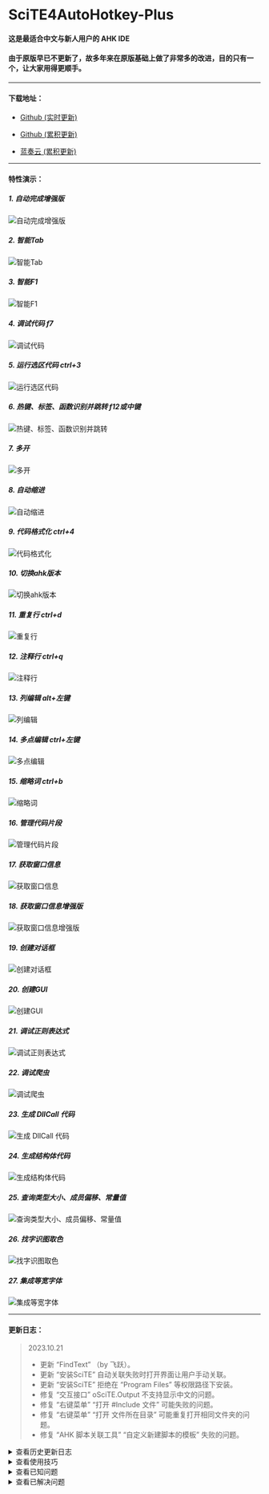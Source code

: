 # SciTE4AutoHotkey-Plus  
  
#### 这是最适合中文与新人用户的 AHK IDE  
#### 由于原版早已不更新了，故多年来在原版基础上做了非常多的改进，目的只有一个，让大家用得更顺手。  
---
  
#### 下载地址：  
* [Github (实时更新)](https://github.com/telppa/SciTE4AutoHotkey-Plus/archive/refs/heads/master.zip "Releases")  
  
* [Github (累积更新)](https://github.com/telppa/SciTE4AutoHotkey-Plus/releases "Releases")  
* [蓝奏云 (累积更新)](https://ahk.lanzouh.com/itysY05epijc "蓝奏云")  
---
  
#### 特性演示：  
##### 1. 自动完成增强版  
![自动完成增强版](https://raw.githubusercontent.com/telppa/SciTE4AutoHotkey-Plus/master/SciTE/技巧/1.%20自动完成增强版.gif)  
  
##### 2. 智能Tab  
![智能Tab](https://raw.githubusercontent.com/telppa/SciTE4AutoHotkey-Plus/master/SciTE/技巧/2.%20智能Tab.gif)  
  
##### 3. 智能F1  
![智能F1](https://raw.githubusercontent.com/telppa/SciTE4AutoHotkey-Plus/master/SciTE/技巧/3.%20智能F1.gif)  
  
##### 4. 调试代码 f7  
![调试代码](https://raw.githubusercontent.com/telppa/SciTE4AutoHotkey-Plus/master/SciTE/技巧/4.%20调试代码.gif)  
  
##### 5. 运行选区代码  ctrl+3  
![运行选区代码](https://raw.githubusercontent.com/telppa/SciTE4AutoHotkey-Plus/master/SciTE/技巧/5.%20运行选区代码.gif)  
  
##### 6. 热键、标签、函数识别并跳转 f12或中键  
![热键、标签、函数识别并跳转](https://raw.githubusercontent.com/telppa/SciTE4AutoHotkey-Plus/master/SciTE/技巧/6.%20热键、标签、函数识别并跳转.gif)  
  
##### 7. 多开  
![多开](https://raw.githubusercontent.com/telppa/SciTE4AutoHotkey-Plus/master/SciTE/技巧/7.%20多开.gif)  
  
##### 8. 自动缩进  
![自动缩进](https://raw.githubusercontent.com/telppa/SciTE4AutoHotkey-Plus/master/SciTE/技巧/8.%20自动缩进.gif)  
  
##### 9. 代码格式化 ctrl+4  
![代码格式化](https://raw.githubusercontent.com/telppa/SciTE4AutoHotkey-Plus/master/SciTE/技巧/9.%20代码格式化.gif)  
  
##### 10. 切换ahk版本  
![切换ahk版本](https://raw.githubusercontent.com/telppa/SciTE4AutoHotkey-Plus/master/SciTE/技巧/10.%20切换ahk版本.gif)  
  
##### 11. 重复行 ctrl+d  
![重复行](https://raw.githubusercontent.com/telppa/SciTE4AutoHotkey-Plus/master/SciTE/技巧/11.%20ctrl+d.gif)  
  
##### 12. 注释行 ctrl+q  
![注释行](https://raw.githubusercontent.com/telppa/SciTE4AutoHotkey-Plus/master/SciTE/技巧/12.%20ctrl+q.gif)  
  
##### 13. 列编辑 alt+左键  
![列编辑](https://raw.githubusercontent.com/telppa/SciTE4AutoHotkey-Plus/master/SciTE/技巧/13.%20alt+左键.gif)  
  
##### 14. 多点编辑 ctrl+左键  
![多点编辑](https://raw.githubusercontent.com/telppa/SciTE4AutoHotkey-Plus/master/SciTE/技巧/14.%20ctrl+左键.gif)  
  
##### 15. 缩略词 ctrl+b  
![缩略词](https://raw.githubusercontent.com/telppa/SciTE4AutoHotkey-Plus/master/SciTE/技巧/15.%20ctrl+b.gif)  
  
##### 16. 管理代码片段  
![管理代码片段](https://raw.githubusercontent.com/telppa/SciTE4AutoHotkey-Plus/master/SciTE/技巧/16.%20管理代码片段.png)  
  
##### 17. 获取窗口信息  
![获取窗口信息](https://raw.githubusercontent.com/telppa/SciTE4AutoHotkey-Plus/master/SciTE/技巧/17.%20获取窗口信息.png)  
  
##### 18. 获取窗口信息增强版  
![获取窗口信息增强版](https://raw.githubusercontent.com/telppa/SciTE4AutoHotkey-Plus/master/SciTE/技巧/18.%20获取窗口信息增强版.png)  
  
##### 19. 创建对话框  
![创建对话框](https://raw.githubusercontent.com/telppa/SciTE4AutoHotkey-Plus/master/SciTE/技巧/19.%20创建对话框.png)  
  
##### 20. 创建GUI  
![创建GUI](https://raw.githubusercontent.com/telppa/SciTE4AutoHotkey-Plus/master/SciTE/技巧/20.%20创建GUI.png)  
  
##### 21. 调试正则表达式  
![调试正则表达式](https://raw.githubusercontent.com/telppa/SciTE4AutoHotkey-Plus/master/SciTE/技巧/21.%20调试正则表达式.png)  
  
##### 22. 调试爬虫  
![调试爬虫](https://raw.githubusercontent.com/telppa/SciTE4AutoHotkey-Plus/master/SciTE/技巧/22.%20调试爬虫.png)    
  
##### 23. 生成 DllCall 代码  
![生成 DllCall 代码](https://raw.githubusercontent.com/telppa/SciTE4AutoHotkey-Plus/master/SciTE/技巧/23.%20生成%20DllCall%20代码.png)    
  
##### 24. 生成结构体代码  
![生成结构体代码](https://raw.githubusercontent.com/telppa/SciTE4AutoHotkey-Plus/master/SciTE/技巧/24.%20生成结构体代码.png)    
  
##### 25. 查询类型大小、成员偏移、常量值  
![查询类型大小、成员偏移、常量值](https://raw.githubusercontent.com/telppa/SciTE4AutoHotkey-Plus/master/SciTE/技巧/25.%20查询类型大小、成员偏移、常量值.png)    
  
##### 26. 找字识图取色  
![找字识图取色](https://raw.githubusercontent.com/telppa/SciTE4AutoHotkey-Plus/master/SciTE/技巧/26.%20找字识图取色.png)  
  
##### 27. 集成等宽字体  
![集成等宽字体](https://raw.githubusercontent.com/telppa/SciTE4AutoHotkey-Plus/master/SciTE/技巧/27.%20集成等宽字体.png)  

---  

#### 更新日志：  
> 2023.10.21  
> * 更新 “FindText” （by 飞跃）。  
> * 更新 “安装SciTE” 自动关联失败时打开界面让用户手动关联。  
> * 更新 “安装SciTE” 拒绝在 “Program Files” 等权限路径下安装。  
> * 修复 “交互接口” oSciTE.Output 不支持显示中文的问题。  
> * 修复 “右键菜单” “打开 #Include 文件” 可能失败的问题。  
> * 修复 “右键菜单” “打开 文件所在目录” 可能重复打开相同文件夹的问题。  
> * 修复 “AHK 脚本关联工具” “自定义新建脚本的模板” 失败的问题。  
  
<details><summary>查看历史更新日志</summary><p>
  
> 2022.05.25  
> * 新增 “多开” （多开窗口是只读且不可保存的）。  
> * 新增 “编码探测” （打开任何文件几乎都不会乱码）。  
> * 新增 “菜单栏 - 帮助 - 使用技巧” 。  
> * 新增 “菜单栏 - 帮助 - 快捷键列表” 。  
> * 新增 “工具栏 - 快速运行” （可重复运行任意文件）。  
> * 新增 “代码片段管理器” 支持代码片段的分类、搜索、注释、插入（基于 Kawvin 版重构）。  
> * 更新 “TillaGoto” 。  
  -1.修复热键、标签、函数识别 bug 。  
  -2.支持任意文件编码，任意语言文字（例如中英日韩）的标签、函数的识别。  
  -3.支持鼠标中键点击任意语言文字（例如中英日韩）的标签、函数时跳转。  
  -4.支持跨文件跳转与跳回。  
  -5.优化跳转后的显示位置。  
  -6.重构部分代码。  
  -7.重构操作逻辑。  
  -8.加入提示。  
  -9.界面改进。  
> * 更新 “智能Tab” 输出命令时语法更接近v2。  
> * 更新 “智能标点” 限制作用域在 ahk 和 lua 中。  
> * 更新 “中文翻译” 修改部分不准确或有歧义的翻译。  
> * 更新 “PropEdit” （基础设置工具）。  
> * 更新 “StyleEdit” （配色设置工具）。  
> * 更新 “Structor” 为操作字符串提供备用方法。  
> * 更新 “AHK DllCall 终结者” 默认显示教程链接。  
> * 更新 “AHK 正则终结者” 更直观的显示子模式的匹配。  
> * 更新 “交互接口” 新增 GetLexerLanguage 。  
> * 更新 “交互接口” 初始化出错时显示有价值的提示信息。  
> * 更新 “交互接口” 统一内部所有对接口进行调用的地方。  
> * 更新 “交互接口” oSciTE.Sci 改名 oSciTE.SciMsg 。  
> * 更新 “高亮配色” 。  
> * 修复 “管理员权限” 运行报错的问题。  
> * 修复 “智能编码” 错误转换 ANSI 文件。  
> * 修复 “智能标点” 与部分输入法的兼容性。  
> * 修复 “智能标点” 3款输入法中英文状态可能被错误切换的问题。  
> * 修复 “智能标点” 多字节语言下可能出现错误的双引号配对补齐。  
> * 修复 “自动完成增强版” %后无法被激活的问题。  
> * 修复 “自动完成增强版” 注释中可能被激活的问题。  
> * 修复 “自动完成增强版” 无法识别 “.xxx” 的问题。  
> * 修复 “右键菜单” 部分命令在代码运行时会失效的问题。  
> * 新增 “快捷键” 上移行 下移行 跳到新行 打开文件所在目录 跳至定义。  
> * 更改 “快捷键” 补全单词 快速运行 运行Lua 切换标签 删除行 剪切行 复制行 标记 折叠。  
> * 删除 “快捷键” 补全符号 交换行 。  
  
> 2022.04.26  
> * 新增 “AHK DllCall 终结者” （系统函数转代码工具）。  
> * 新增 “Structor” （结构体转代码工具）（原版来自 Adventure IDE 3.0.4）。  
> * 新增 “Verifier” （类型大小、成员偏移、常量值查询工具）（原版来自 Adventure IDE 3.0.4）。  
> * 新增 “智能标点” 配对符号自动完成。  
> * 新增 “智能编码” 可对错误的文件编码进行提示并一键转换。  
> * 删除 “AHK-Rare” （已修复35个 bug ，但还有几十个 bug ，且难以修复）。  
> * 删除 “Ctrl+数字” 快捷键（只保留了3和4，即运行选区代码和格式化代码）。  
> * 修复 “中文帮助” 部分页面失效的问题。  
> * 修复 “安装SciTE” 中的错误路径与过时文件夹。  
> * 修复 “AHK 正则终结者” 中的2个错误参考示例。  
> * 修复 “智能标点” 可能导致输入法状态被切换的问题。  
> * 修复 “智能标点” 导致部分符号多点输入失败的问题。  
> * 更新 “AHK 脚本关联工具” 支持关联 ahk2 ah2 （by 布谷布谷）。  
> * 更新 “AHK 爬虫终结者” 界面适应高分屏。  
> * 更新 “Auto-GUI” （提取自 Adventure IDE 3.0.4）。  
> * 更新 “FindText” （by 飞跃）。  
> * 更新 “智能F1” 可查选中或光标下单词。  
> * 更新 “智能Tab” 参数选择更准确。  
> * 更新 “智能Tab” 参数跳转更快速。  
> * 更新 “智能Tab” 补全命令支持嵌套。  
> * 更新 “智能操作” 加载失败时的提示。  
> * 重写 “RemoteBuf.ahk” 并改名 “mem.ahk” 。  
> * 更新 “SciTE交互示例” 增加19个新示例。  
> * 更新 “SciTE交互示例” 所有示例均可在 x32 x64 下运行。  
> * 增加 与 Scintilla 交互的方式。  
> * 重写 与 Scintilla 交互的函数。  
> * 增强 “SCI.ahk” 代码易读性。  
> * 更新 “SCI.ahk” 新增212个常量。  
> * 更新 “.ahk” 文件编码全部统一为 “UTF-8 BOM” 。  
  
> 2021.11.15  
> * 优化目录结构，将“user”目录完全还给用户，以后升级将不影响用户的自定义设置。  
> * 优化目录结构，将“SciTE”目录外的文件全部放置于目录中，方便手动安装。  
> * 优化目录结构，将所有“增强功能”放置在独立清晰的文件夹中。  
> * 优化目录结构，删除部分过时无用的文件。  
> * 移除过时的“ahkv2”代码与设置。  
> * 移除过时的“自动更新”代码。  
> * 字体安装改为非强制。  
> * 更新“AHK 正则终结者”到1.42。  
> * 更新“AHK 爬虫终结者”到3.9。  
> * 更新“AHK 脚本关联工具”到1.1。  
> * 更新“FindText”到8.6。  
> * 更新“Auto-GUI”到3.0.1。（提取自 Adventure IDE 3.0.3）  
> * 解除“Auto-GUI”对高分屏的限制。  
> * 禁止“Window Clone Tool”频繁刷新窗口。  
> * 更新“MagicBox”到1.0.4。（提取自 Adventure IDE 3.0.3）  
> * 更新“AHK-Rare”的自动翻译部分。  
> * 更新“Auto-Syntax-Tidy”的语法文件。  
> * 更新“SciTE交互示例”。  
> * 更新“智能F1”。  
> * 更新技巧说明。  
> * 更新遗漏的关键词。  
> * 更新高亮配色文件。  
> * 更新“中文帮助文件”到1.1.33.10。  
  
> 2021.08.08  
> * 修复数个关键词高亮错误。  
> * 修复“Auto-Syntax-Tidy”错误纠正大小写导致代码无法运行的问题。  
> * 更新“智能F1”到2.2。（使用 ACC 实现全后台稳定操作）  
> * 更新“AHK 正则终结者”到1.2。  
> * 更新“AHK 爬虫终结者”到3.4。  
> * 更新“FindText”到8.5。  
> * 更新“Auto-GUI”到3.0.1。（提取自 Adventure IDE）  
> * 更新“MagicBox”到1.0.4。（提取自 Adventure IDE）  
> * 更新“中文帮助文件”到1.1.33.09。  
> * 更新使用“GlobalRegExMatch”库的代码。  
> * 增加一个遗漏的关键字“MoveDraw”。  
> * 删除目录“额外的帮助文件”。  
  
> 2021.04.13  
> * 更新“AHK 爬虫终结者”到3.3。  
> * 更新WinHttp库。  
> * 更新使用WinHttp库的代码。  
> * 删除2本旧的H版帮助文件。  
  
> 2021.03.28  
> * 字体完美等宽。  
> * 默认使用空格缩进。（不影响咱的缩进显示效果同时能让其它编辑器显示效果更好）  
> * 更新“中文帮助文件”到1.1.33.06。  
> * 优化帮助文件显示位置与查找速度，默认使用暗黑模式，并增加两个匹配中文的示例。  
> * 增加工具“FindText”，找字识图取色，简单易用高效。（作者飞跃，博客地址：https://blog.csdn.net/xshlong1981?t=1）  
> * 优化 Toolbar 运行模式，降低部分机器出错可能。  
> * “AHK 正则终结者”里再增加一个匹配中文的示例。  
> * 修复窗口信息工具“AHK_Window_Info”复制 ClassNN 时的错误前缀。  
> * 进一步降低配色对比度与饱和度。  
  
> 2021.03.17  
> * 更新“AHK 爬虫终结者”到2.0。（使用了 tmplinshi 的 JSONEditor）  
> * 禁止“Window Clone Tool”频繁刷新窗口。  
  
> 2021.03.10  
> * “AHK 正则终结者”里增加一个匹配中文的示例。（帮助文件正则一章里的语法是错的！）  
> * 修复了一个也许会导致 com 接口有问题的问题。  
> * “发送原义字符”增加花括号。  
> * 进一步降低配色对比度与饱和度。  
> * 自动完成将在匹配第2个字时才工作。  
  
> 2021.02.24  
> * 更新“AhkSpy”到4.76。  
> * 删除部分无用文件。  
  
> 2021.02.09  
> * 增加一个遗漏的关键字“Unreachable ”。  
  
> 2021.01.21  
> * 增加一个遗漏的关键字“Parent”。  
  
> 2021.01.11  
> * 汉化了脚本片段功能。（来自群友“快乐就好”的支持）  
  
> 2021.01.03  
> * 使用可能可适应更多输入法的方法实现“发送原义字符”功能。  
> * 修复“爬虫终结者”无法启动的错误。  
  
> 2020.12.22  
> * 修复与快捷键“Alt+Numpad4”冲突的问题。  
  
> 2020.10.18  
> * 右键菜单“运行选区代码”增加快捷键的文字提示。  
> * 增加工具“AHK-Rare”，此工具集成了大量函数并支持搜索。  
  
> 2020.09.19  
> * 配对的括号可以显示得更明显。  
  
> 2020.09.14  
> * 修复“智能Tab”对“Password”之类的无缩略语单词的错误处理。  
  
> 2020.09.07  
> * 更新“AHK 爬虫终结者”。  
> * 更新“AHK 正则终结者”。  
> * 增加“自动更新”功能。  
  
> 2020.09.03  
> * 更新“Auto-Syntax-Tidy”及其语法文件。  
> * 为“运行选区代码”功能添加快捷键Ctrl+3。  
> * 去掉“Scriptlet Utility”的快捷键。  
> * “AutoGUI”快捷键改为Ctrl+1。  
  
> 2020.09.02  
> * 整理并更新“ahk.api”“ahk.keywords.properties”“AhkAbbrevs.properties”。  
> * 修复已经打开了文件又新建空文档时自动完成功能失效的问题。  
  
> 2020.09.01  
> * 修复“Auto-Syntax-Tidy”处理类似“++num”行时的丢行bug。  
> * 进一步降低高亮配色对比度，缓和视疲劳。  
> * 增加“运行lua”功能，快捷键F10。  
  
> 2020.08.31  
> * 更改行注释符号，去掉了“~”，以便兼容其它编辑器创建的注释。  
  
> 2020.08.30  
> * 实现自动完成增强版（可实时提取并完成ahk或lua文件里的中、英、日、韩等各国语言定义的关键字）。  
> * “ahk.api”使用新的注释方法避免被错误载入关键字。  
  
> 2020.08.27  
> * 修复lua语法高亮，颜色统一为ahk风格。  
> * 调整ahk高亮的错误、注释部分的颜色，尽量不使用过亮或者过饱和的色彩。  
  
> 2020.08.24  
> * 增加“安装SciTE.ahk”，实现自动安装与升级安装SciTE。  
  
> 2020.08.21  
> * 新用户自动安装“雅黑Mono”字体，确保代码显示美观。  
> * 修改选中文字高亮配色为白色，因为使用查找功能时，蓝色常常看不清找到的词在哪。  
  
> 2020.08.18  
> * 增加工具“AHK 爬虫终结者”。  
> * 为工具栏上的5个工具添加新图标。  
  
> 2020.08.13  
> * 使用等宽字体“微软雅黑Mono”。  
> * 因为等宽字体的空格大小与以前不同，所以调整1个tab、1个缩进显示的大小都相当于2个空格，使代码布局看起来和以前差不多。  
> * 修改“Ctrl+Tab”“Ctrl+Shift+Tab”功能为切换标签，使得与其它多标签程序（例如浏览器）保持一致。  
> * 恢复小键盘“+”功能为“+”（以前是注释行）。  
  
> 2020.07.30  
> * 增强“智能F1”稳定性。  
> * 增加四个遗漏的关键字“Toggle”“Len、Value、Mark”。  
> * 改善“Ctrl+i”被误激活后显示的内容。  
> * 改善“智能Tab”对“.MaxIndex()”一类单词的处理。  
> * 修复“正则终结者”界面不能适应系统缩放参数的问题。  
> * 去掉“窗口信息工具”无用的主界面缩放功能。  
  
> 2020.07.26  
> * 创建“技巧.gif”演示一些功能。  
> * 更新debug为Lexikos在2018年写的新“lex-debugs”。  
> * 因为看不懂新版的“lex-debugs”，所以没法给debug变量框中不同行的变量绘制不同颜色。  
  
> 2020.07.25  
> * 优化了帮助跳转的速度。  
> * 修复输入法中文状态导致的帮助跳转不正常。  
> * 修复窗口信息工具“AHK_Window_Info”的一个小bug。  
> * 添加一个强力窗口信息工具“AhkSpy”，能取到QQ对话框内容。  
  
> 2020.07.24  
> * 使用“智能F1”接管帮助文件的跳转问题。现在不管是命令如GetKeyState，函数如RegExMatch()，还是变量如ahk_class，都能跳转到正确的帮助页面！  
> * 使用新界面编译最新（1.1.33.0）中文帮助文件。下载地址是“https://github.com/wyagd001/wyagd001.github.io”。  
> * 更新一些单词到“ahk.api”“ahk.keywords.properties”“AhkAbbrevs.properties”三个文件中。  
  
> 2020.07.14  
> * 更换工具栏中的“msgbox”工具为更强的“MagicBox”。  
> * 调整默认语法高亮风格，去掉其中大部分斜体样式，使代码显示更清晰。  
> * 调整“智能标点”在字符串中不生效，这样字符串中才能输入中文标点。  
  
> 2019.12.03  
> * 根据1.1.32.00帮助文件中的更新日志，更新了从1.1.23.05到今天“ahk.api”“ahk.keywords.properties”“AhkAbbrevs.properties”3个文件的变动。  
  
> 2019.12.02  
> * 更新中文帮助文件到最新的1.1.32.0。  
>  关于中文帮助的编译有3个坑。  
>  1是新版帮助采用了新的导航框样式，所以在scite中无法按F1进行关键词跳转。  
>  2是中文帮助的作者在每个htm文件中都留下了“CaoNiMaDeUc”相关的脚本，这会导致用旧的导航框样式编译的chm，打开时弹出错误窗口，所以需要手动删除全部相关内容后再编译。  
>  3是务必使用安装版的“Microsoft HTML Help Workshop”，否则会因为某些DLL没有注册导致生成的帮助文件无法搜索（体积也明显小很多）。  
>  3.1是生成没有搜索功能的chm文件后，会获得一个意外的功能，就是关键词永远存在于索引框中，因此可以去掉智能F1中关键词后面添加的“|”。  
> * 更新AutoGUI到2.6.2。  
> * 删除了“存在问题的组件”目录。  
> * 由于新的帮助文件作祟，故更改了智能F1的实现方式。  
  
> 2016.05.19  
> * 完善并默认启用“智能标点”功能（在非注释区标点总是英文）。  
  
> 2016.05.16  
> * 取消“2016.05.05”的功能。  
  
> 2016.05.06  
> * 尝试修复“无缩略语也启动智能tab”的bug，但由于遭遇新bug导致失败。  
  
> 2016.05.05  
> * 按键盘上方的数字键时，默认输入他们对应的符号，例如按9输入“(”。  
  
> 2016.05.03  
> * 新建文档在未保存的状态下也能正常使用“F1”，“F5”等功能。  
> * “F1”现在对所有关键词（例如RegExMatch）都能一次跳转了。  
  
> 2016.04.27  
> * 根据1.1.23.05英文版帮助文件补充校对“ahk.api”“ahk.keywords.properties”“AhkAbbrevs.properties”文件。  
> * 最新的命令、函数、“A_”变量等都可以正常显示、自动完成、高亮了。  
  
> 2016.04.20  
> * 大幅改善“窗口信息工具”崩溃的问题（至少我测试的这么多天没有再崩溃过了）。  
> * 彻底解决“TillaGoto”对中文代码、中文标签、中文函数的分析及定位问题。  
> * 增加一个新工具，用于自定义“.ahk”文件的右键菜单。  
> * 因为原版网站已挂，故屏蔽其升级检测功能，避免带来额外的问题。  
  
> 2016.04.09  
> * 1.1.23.01版中文帮助存在索引函数时会卡死的问题，故退回1.1.22.09版。  
> * 修复“智能tab”遇到自动换行时处理不正常。  
> * 修复“智能tab”遇到for命令时处理不正常。  
> * 完善“智能tab”状态下，tab键仅起“参数间跳转”作用。  
> * 完善搜狗输入法处于中文输入模式下，回车键仅起“上屏英文”作用。  
  
> 2016.04.08  
> * 新增工具“AutoGUI”（强大好用的GUI创建工具）。  
> * 删除工具“SmartGUI”“SmartGuiXP mod”。  
> * 更新中文帮助“AutoHotkey_CN.chm”为群内的1.1.23.01版。  
  
> 2016.04.05  
> * 将“InternalAHK.exe”改为“AutoHotkeyU32.exe”，以排除64位系统下潜在bug，同时方便与ahk本体同步升级。  
> * 完善“SciTE交互示例.ahk”的运行与说明。  
  
> 2016.02.16  
> * 解决输入法在中文状态下导致“智能tab”工作不正常的问题。  
  
> 2016.02.12  
> * 字体增大。  
> * 自带4本中文帮助。  
> * 解决ahk升级时中文帮助总会被覆盖的问题。  
  
> 2014.10.20  
> * 跟随原版scite4ahk更新至3.0.06.01 内部版本号19  
  
> 2014.10.14  
> * 跟随原版scite4ahk更新至3.0.06.01  
> * 恢复ctrl+enter的原始功能。  
  
> 2014.08.21  
> * 跟随原版scite4ahk更新至3.0.06  
> * 一些细节小更新。  
  
> 第四版：  
> * 1.改进“代码格式化工具”。对中文函数的支持；对for,while,try,catch,finally命令缩进的支持；更加清晰的缩进风格（和帮助中代码缩进风格很​像）；  
> * 2.修复“SmartGuiXP mod”不能同时移动多个控件位置的问题。  
> * 3.完善“智能tab”。经过我2个月左右的使用，基本上已经挺好用的了。  
> * 4.user文件夹下有个“智能标点”，用于解决中英文混合写代码时的流畅问题。原理就是代码中总是默认使用英文标点，而注释中总是默认使用中文标点，无需人工切换。不过​目前存在点小问题，感兴趣可自己试试。  
> * 5.其它一些杂七杂八的更新。  
</p></details>
<details><summary>查看使用技巧</summary><p>
  
> * 工具栏上的 “代码格式化” 或Ctrl+4可快速格式化全部或选中代码。  
> * 工具栏上的 “代码片段管理器” 或Ctrl+5可管理代码片段。  
> * 工具栏上的 “窗口信息查看” 可取各种窗口信息。（简单但较易使用）  
> * 工具栏上的 “强力窗口信息查看” 可取到QQ聊天框内容。（强大但使用复杂）  
> * 工具栏上的 “MagicBox” 可轻松创建各种MsgBox弹窗。  
> * 工具栏上的 “AutoGUI” 可轻松创建GUI。  
> * 工具栏上的 “AHK 正则终结者” 可清晰显示正则的各种匹配与子匹配。  
> * 工具栏上的 “AHK 爬虫终结者” 可模拟伪造各种状态访问网址。（方便调试爬虫）  
> * 工具栏上的 “AHK DllCall 终结者” 可生成 DllCall 代码。  
> * 工具栏上的 “Structor” 可生成结构体代码。  
> * 工具栏上的 “Verifier” 可查询类型大小、成员偏移、常量值。  
> * 工具栏上的 “找字识图取色” 可简单高效的进行文字、颜色等查找识别。  
  
> * 右键菜单中有很多实用功能，例如 “打开 文件所在目录” 。  
> * 标签上右键 或 菜单栏 —— 工具 中，可 “调试一个运行中的脚本” 。  
> * 鼠标移动到标签上，可 “查看完整路径” 。  
  
> * 代码中对着文字按鼠标中键，可直接跳转到文字对应标签或函数定义的地方。  
> * 快速运行和运行的区别就是前者可重复运行同一文件，并且发生错误由ahk弹框提示；后者由scite捕获并提示。  
</p></details>
<details><summary>查看已知问题</summary><p>
  
> * 1.保存按钮常亮。  
> * 2.“GenDocs”只支持ANSI格式的文件。  
> * 3.若要高亮选中文字，则必然高亮光标下文字。（无设置可修改此处）  
> * 4.导出PDF格式乱码、导出RTF格式乱码。  
> * 5.调试模式下，直接在代码中查看变量值功能不支持中文变量名。  
> * 6.SciTE的路径中不要包含中文名，否则部分功能无法实现（例如calltip，单词完成）。  
> * 7.64位系统下，某些脚本无法被“调试一个运行中的脚本”功能识别。（例如“TillaGoto”）  
> * 8.“代码格式化工具”不支持对类的格式化。  
> * 9.“运行选区代码”时选中内容为空则ahk会卡住。  
</p></details>
<details><summary>查看已解决问题</summary><p>
  
> * 1.代码页的正确设置。（设为65001读ANSI文件不正常，设为936读UTF8和ANSI均正常）  
> * 2.保存文件自动为UTF-8带BOM格式。  
> * 3.自动补全配对符号。（圆括号、花括号、方括号、双引号）  
> * 4.漂亮的语法高亮文件。  
> * 5.中文翻译文件的些许修改与补全。  
> * 6.修复ahk.api中的错漏。（修复各种错漏，统一大小写及风格）  
> * 7.更新“代码格式化工具”全部语法支持文件。  
> * 8.支持一键格式化代码。  
> * 9.支持“SmartGuiXP mod”。（已使用更强大的“AutoGUI”替换）  
> * 10.支持“TillaGoto”中文名的函数或者标签获取。  
> * 11.添加“AHK 正则终结者”。  
> * 12.汉化了程序中几乎所有我能发现存在英文的地方。  
> * 13.颜色区别局部或全局变量。（已失效，因为使用了新的调试代码）  
> * 14.变量框第一栏自动适应大小。  
> * 15.设置character.set=134，可能在字体设置时需要这个选项。  
> * 16.高亮选中文本。（具有以下3个特性）  
  -1.无选中文字时，延迟高亮光标下的字；  
  -2.选中的字瞬间高亮；  
  -3.搜索结果高亮；  
> * 17.标题显示路径。  
> * 18.右键菜单快速打开文件所在目录。  
> * 19.增加简单的与SciTE交互的例子。（SciTE交互示例.ahk）  
> * 20.更连贯的代码书写方式。（出现候选词时使用TAB键试试）  
> * 21.修复“SmartGuiXP mod”不能同时移动多个控件位置的问题。（已使用更强大的“AutoGUI”替换）  
> * 22.改进“代码格式化工具”  
  -1.对中文函数的支持；  
  -2.对for,while,try,catch,finally命令的支持；  
  -3.更加清晰的缩进风格；  
> * 23.修复“F5”运行一个脚本后，“F1”功能将失效。  
> * 24.修复右键中的“运行选区代码”无法成功。  
> * 25.变量刷新不用重新点击。（“lex-debugs”的变量框中，右键可设置自动刷新）  
> * 26.修复lua语法高亮，颜色统一为ahk风格。  
> * 27.修复“代码格式化工具”会错误删掉某些行。  
</p></details>
